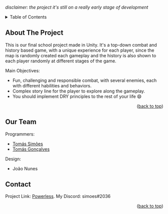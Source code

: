 *disclaimer: the project it's still on a really early stage of development*

<!-- TABLE OF CONTENTS -->
<details>
  <summary>Table of Contents</summary>
  <ol>
    <li><a href="#about-the-project">About The Project</a></li>
    <li><a href="#our-team">Our Team</a></li>
    <li><a href="#contact">Contact</a></li>
  </ol>
</details>



<!-- ABOUT THE PROJECT -->
## About The Project

This is our final school project made in Unity. 
It's a top-down combat and history based game, with a unique experience for each player, since the map is randomly created each gameplay and the history is also shown to each player randomly at different stages of the game. 

Main Objectives:
* Fun, challenging and responsible combat, with several enemies, each with different habilities and behaviors.
* Complex story line for the player to explore along the gameplay.
* You should implement DRY principles to the rest of your life :smile:

<p align="right">(<a href="#readme-top">back to top</a>)</p>

<!-- OUR TEAM -->
## Our Team

Programmers:
* [Tomás Simões](https://github.com/Tomas-Simoes)
* [Tomás Gonçalves](https://github.com/ThatPlayerSniper)

Design:
* João Nunes

<!-- CONTACT -->
## Contact

Project Link: [Powerless](https://github.com/Tomas-Simoes/Powerless).
My Discord: simoes#2036

<p align="right">(<a href="#readme-top">back to top</a>)</p>
